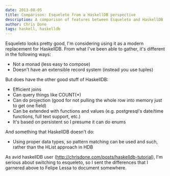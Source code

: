 ```yaml
---
date: 2013-08-05
title: Comparison: Esqueleto from a HaskellDB perspective
description: A comparison of features between Esqueleto and HaskellDB
author: Chris Done
tags: haskell, haskelldb
---
```


Esqueleto looks pretty good, I'm considering using it as a modern
replacement for HaskellDB. From what I've been able to gather, it's
different in the following ways:

* Not a monad (less easy to compose)
* Doesn't have an extensible record system (instead you use tuples)

But does have the other good stuff of HaskellDB:

* Efficient joins
* Can query things like COUNT(*)
* Can do projection (good for not pulling the whole row into memory
  just to get one field)
* Can be extended with functions and values (e.g. postgresql's
  date/time functions, full text support, etc.)
* It's based on persistent so I presume it can do enums

And something that HaskellDB doesn't do:

* Using proper data types, so pattern matching can be used and such,
  rather than the HList approach in HDB

As avid haskellDB user
(http://chrisdone.com/posts/haskelldb-tutorial), I'm serious about
switching to esqueleto, so I sent the differences that I garnered
above to Felipe Lessa to document somewhere.
